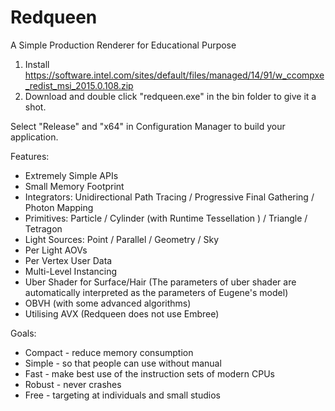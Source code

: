 # Redqueen

A Simple Production Renderer for Educational Purpose

1. Install https://software.intel.com/sites/default/files/managed/14/91/w_ccompxe_redist_msi_2015.0.108.zip
2. Download and double click "redqueen.exe" in the bin folder to give it a shot.

Select "Release" and "x64" in Configuration Manager to build your application.

Features:
* Extremely Simple APIs
* Small Memory Footprint
* Integrators: Unidirectional Path Tracing / Progressive Final Gathering / Photon Mapping
* Primitives: Particle / Cylinder (with Runtime Tessellation ) / Triangle / Tetragon
* Light Sources: Point / Parallel / Geometry / Sky
* Per Light AOVs
* Per Vertex User Data
* Multi-Level Instancing
* Uber Shader for Surface/Hair (The parameters of uber shader are automatically interpreted as the parameters of Eugene's model)
* OBVH (with some advanced algorithms)
* Utilising AVX (Redqueen does not use Embree)

Goals:
* Compact - reduce memory consumption 
* Simple - so that people can use without manual
* Fast - make best use of the instruction sets of modern CPUs
* Robust - never crashes
* Free - targeting at individuals and small studios
